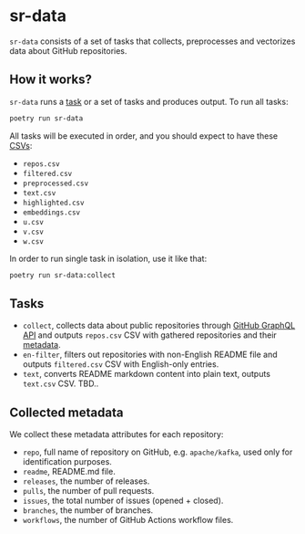 # sr-data

`sr-data` consists of a set of tasks that collects, preprocesses and vectorizes
data about GitHub repositories.

## How it works?

`sr-data` runs a [task](#tasks) or a set of tasks and produces output.
To run all tasks:

```bash
poetry run sr-data
```

All tasks will be executed in order, and you should expect to have these
[CSVs][CSV]:

* `repos.csv`
* `filtered.csv`
* `preprocessed.csv`
* `text.csv`
* `highlighted.csv`
* `embeddings.csv`
* `u.csv`
* `v.csv`
* `w.csv`

In order to run single task in isolation, use it like that:

```bash
poetry run sr-data:collect
```

## Tasks

* `collect`, collects data about public repositories through
[GitHub GraphQL API] and outputs `repos.csv` CSV with gathered repositories
and their [metadata](#collected-metadata).
* `en-filter`, filters out repositories with non-English README file and
outputs `filtered.csv` CSV with English-only entries.
* `text`, converts README markdown content into plain text, outputs
`text.csv` CSV.
TBD..

## Collected metadata

We collect these metadata attributes for each repository:

* `repo`, full name of repository on GitHub, e.g. `apache/kafka`, used only for
identification purposes.
* `readme`, README.md file.
* `releases`, the number of releases.
* `pulls`, the number of pull requests.
* `issues`, the total number of issues (opened + closed).
* `branches`, the number of branches.
* `workflows`, the number of GitHub Actions workflow files.

[CSV]: https://en.wikipedia.org/wiki/Comma-separated_values
[GitHub GraphQL API]: https://api.github.com/graphql

